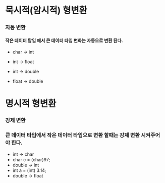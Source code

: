 # 묵시적(암시적) 형변환
### 자동 변환
#### 작은 데이터 탑입 에서 큰 데이터 타입 변화는 자동으로 변환 된다. 
* char -> int

* int -> float

* int -> double

* float -> double

# 명시적 형변환
### 강제 변환
### 큰 데이터 타입에서 작은 데이터 타입으로 변환 할때는 강제 변환 시켜주어야 한다.
* int -> char    
* char c = (char)97;
* double -> int
* int a =  (int) 3.14;
* double -> float

